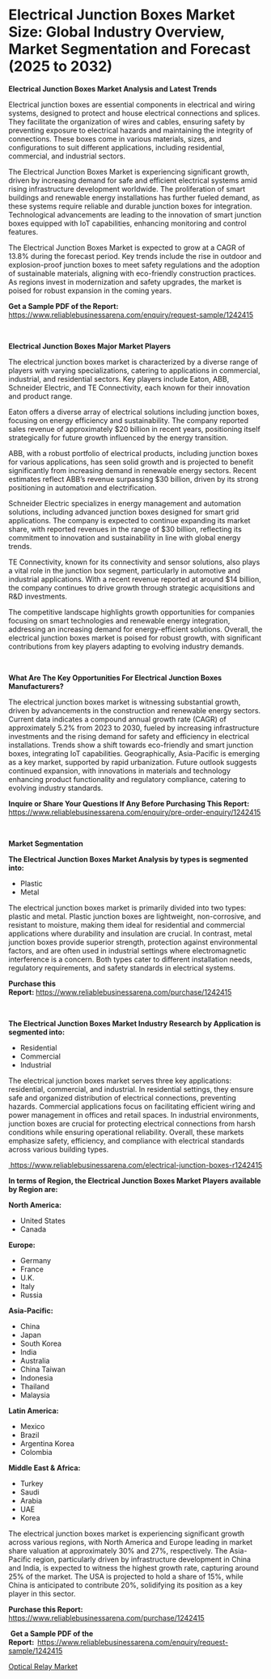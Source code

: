 <p><h1>Electrical Junction Boxes Market Size: Global Industry Overview, Market Segmentation and Forecast (2025 to 2032)</h1></p><p><strong>Electrical Junction Boxes Market Analysis and Latest Trends</strong></p>
<p><p>Electrical junction boxes are essential components in electrical and wiring systems, designed to protect and house electrical connections and splices. They facilitate the organization of wires and cables, ensuring safety by preventing exposure to electrical hazards and maintaining the integrity of connections. These boxes come in various materials, sizes, and configurations to suit different applications, including residential, commercial, and industrial sectors.</p><p>The Electrical Junction Boxes Market is experiencing significant growth, driven by increasing demand for safe and efficient electrical systems amid rising infrastructure development worldwide. The proliferation of smart buildings and renewable energy installations has further fueled demand, as these systems require reliable and durable junction boxes for integration. Technological advancements are leading to the innovation of smart junction boxes equipped with IoT capabilities, enhancing monitoring and control features.</p><p>The Electrical Junction Boxes Market is expected to grow at a CAGR of 13.8% during the forecast period. Key trends include the rise in outdoor and explosion-proof junction boxes to meet safety regulations and the adoption of sustainable materials, aligning with eco-friendly construction practices. As regions invest in modernization and safety upgrades, the market is poised for robust expansion in the coming years.</p></p>
<p><strong>Get a Sample PDF of the Report:&nbsp;</strong> <a href="https://www.reliablebusinessarena.com/enquiry/request-sample/1242415?utm_campaign=1143&utm_medium=2&utm_source=Github&utm_content=ia&utm_term=11022025&utm_id=electrical-junction-boxes">https://www.reliablebusinessarena.com/enquiry/request-sample/1242415</a></p>
<p>&nbsp;</p>
<p><strong>Electrical Junction Boxes Major Market Players</strong></p>
<p><p>The electrical junction boxes market is characterized by a diverse range of players with varying specializations, catering to applications in commercial, industrial, and residential sectors. Key players include Eaton, ABB, Schneider Electric, and TE Connectivity, each known for their innovation and product range. </p><p>Eaton offers a diverse array of electrical solutions including junction boxes, focusing on energy efficiency and sustainability. The company reported sales revenue of approximately $20 billion in recent years, positioning itself strategically for future growth influenced by the energy transition.</p><p>ABB, with a robust portfolio of electrical products, including junction boxes for various applications, has seen solid growth and is projected to benefit significantly from increasing demand in renewable energy sectors. Recent estimates reflect ABB’s revenue surpassing $30 billion, driven by its strong positioning in automation and electrification.</p><p>Schneider Electric specializes in energy management and automation solutions, including advanced junction boxes designed for smart grid applications. The company is expected to continue expanding its market share, with reported revenues in the range of $30 billion, reflecting its commitment to innovation and sustainability in line with global energy trends.</p><p>TE Connectivity, known for its connectivity and sensor solutions, also plays a vital role in the junction box segment, particularly in automotive and industrial applications. With a recent revenue reported at around $14 billion, the company continues to drive growth through strategic acquisitions and R&D investments.</p><p>The competitive landscape highlights growth opportunities for companies focusing on smart technologies and renewable energy integration, addressing an increasing demand for energy-efficient solutions. Overall, the electrical junction boxes market is poised for robust growth, with significant contributions from key players adapting to evolving industry demands.</p></p>
<p>&nbsp;</p>
<p><strong>What Are The Key Opportunities For Electrical Junction Boxes Manufacturers?</strong></p>
<p><p>The electrical junction boxes market is witnessing substantial growth, driven by advancements in the construction and renewable energy sectors. Current data indicates a compound annual growth rate (CAGR) of approximately 5.2% from 2023 to 2030, fueled by increasing infrastructure investments and the rising demand for safety and efficiency in electrical installations. Trends show a shift towards eco-friendly and smart junction boxes, integrating IoT capabilities. Geographically, Asia-Pacific is emerging as a key market, supported by rapid urbanization. Future outlook suggests continued expansion, with innovations in materials and technology enhancing product functionality and regulatory compliance, catering to evolving industry standards.</p></p>
<p><strong>Inquire or Share Your Questions If Any Before Purchasing This Report:</strong> <a href="https://www.reliablebusinessarena.com/enquiry/pre-order-enquiry/1242415?utm_campaign=1143&utm_medium=2&utm_source=Github&utm_content=ia&utm_term=11022025&utm_id=electrical-junction-boxes">https://www.reliablebusinessarena.com/enquiry/pre-order-enquiry/1242415</a></p>
<p>&nbsp;</p>
<p><strong>Market Segmentation</strong></p>
<p><strong>The Electrical Junction Boxes Market Analysis by types is segmented into:</strong></p>
<p><ul><li>Plastic</li><li>Metal</li></ul></p>
<p><p>The electrical junction boxes market is primarily divided into two types: plastic and metal. Plastic junction boxes are lightweight, non-corrosive, and resistant to moisture, making them ideal for residential and commercial applications where durability and insulation are crucial. In contrast, metal junction boxes provide superior strength, protection against environmental factors, and are often used in industrial settings where electromagnetic interference is a concern. Both types cater to different installation needs, regulatory requirements, and safety standards in electrical systems.</p></p>
<p><strong>Purchase this Report:&nbsp;</strong><a href="https://www.reliablebusinessarena.com/purchase/1242415?utm_campaign=1143&utm_medium=2&utm_source=Github&utm_content=ia&utm_term=11022025&utm_id=electrical-junction-boxes">https://www.reliablebusinessarena.com/purchase/1242415</a></p>
<p>&nbsp;</p>
<p><strong>The Electrical Junction Boxes Market Industry Research by Application is segmented into:</strong></p>
<p><ul><li>Residential</li><li>Commercial</li><li>Industrial</li></ul></p>
<p><p>The electrical junction boxes market serves three key applications: residential, commercial, and industrial. In residential settings, they ensure safe and organized distribution of electrical connections, preventing hazards. Commercial applications focus on facilitating efficient wiring and power management in offices and retail spaces. In industrial environments, junction boxes are crucial for protecting electrical connections from harsh conditions while ensuring operational reliability. Overall, these markets emphasize safety, efficiency, and compliance with electrical standards across various building types.</p></p>
<p><a href="https://www.reliablebusinessarena.com/electrical-junction-boxes-r1242415?utm_campaign=1143&utm_medium=2&utm_source=Github&utm_content=ia&utm_term=11022025&utm_id=electrical-junction-boxes">&nbsp;https://www.reliablebusinessarena.com/electrical-junction-boxes-r1242415</a></p>
<p><strong>In terms of Region, the Electrical Junction Boxes Market Players available by Region are:</strong></p>
<p>
    <p> <strong> North America: </strong>
        <ul>
            <li>United States</li>
            <li>Canada</li>
        </ul>
        </p> 
    <p> <strong> Europe: </strong>
        <ul>
            <li>Germany</li>
            <li>France</li>
            <li>U.K.</li>
            <li>Italy</li>
            <li>Russia</li>
        </ul>
        </p> 
    <p> <strong> Asia-Pacific: </strong>
        <ul>
            <li>China</li>
            <li>Japan</li>
            <li>South Korea</li>
            <li>India</li>
            <li>Australia</li>
            <li>China Taiwan</li>
            <li>Indonesia</li>
            <li>Thailand</li>
            <li>Malaysia</li>
        </ul>
        </p> 
    <p> <strong> Latin America: </strong>
        <ul>
            <li>Mexico</li>
            <li>Brazil</li>
            <li>Argentina Korea</li>
            <li>Colombia</li>
        </ul>
        </p> 
    <p> <strong> Middle East & Africa: </strong>
        <ul>
            <li>Turkey</li>
            <li>Saudi</li>
            <li>Arabia</li>
            <li>UAE</li>
            <li>Korea</li>
        </ul>
    </p>
    </p>
<p><p>The electrical junction boxes market is experiencing significant growth across various regions, with North America and Europe leading in market share valuation at approximately 30% and 27%, respectively. The Asia-Pacific region, particularly driven by infrastructure development in China and India, is expected to witness the highest growth rate, capturing around 25% of the market. The USA is projected to hold a share of 15%, while China is anticipated to contribute 20%, solidifying its position as a key player in this sector.</p></p>
<p><strong>Purchase this Report: </strong><a href="https://www.reliablebusinessarena.com/purchase/1242415?utm_campaign=1143&utm_medium=2&utm_source=Github&utm_content=ia&utm_term=11022025&utm_id=electrical-junction-boxes">https://www.reliablebusinessarena.com/purchase/1242415</a></p>
<p>&nbsp;<strong>Get a Sample PDF of the Report:&nbsp;&nbsp;</strong><a href="https://www.reliablebusinessarena.com/enquiry/request-sample/1242415?utm_campaign=1143&utm_medium=2&utm_source=Github&utm_content=ia&utm_term=11022025&utm_id=electrical-junction-boxes">https://www.reliablebusinessarena.com/enquiry/request-sample/1242415</a></p>
<p><strong></strong></p>
<p><p><a href="https://github.com/yoshih12/Market-Research-Report-List-4/blob/main/optical-relay-market.md?utm_campaign=1143&utm_medium=2&utm_source=Github&utm_content=ia&utm_term=11022025&utm_id=electrical-junction-boxes">Optical Relay Market</a></p></p>